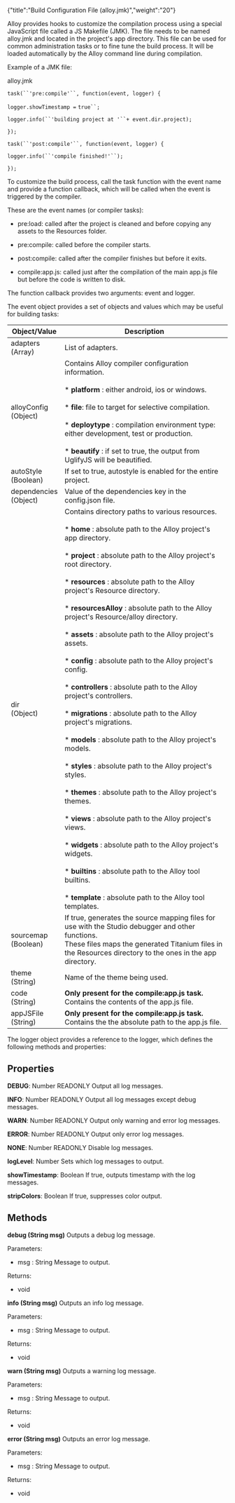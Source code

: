 {"title":"Build Configuration File (alloy.jmk)","weight":"20"}

Alloy provides hooks to customize the compilation process using a special JavaScript file called a JS Makefile (JMK). The file needs to be named alloy.jmk and located in the project's app directory. This file can be used for common administration tasks or to fine tune the build process. It will be loaded automatically by the Alloy command line during compilation.

Example of a JMK file:

alloy.jmk

`task(``'pre:compile'``, function(event, logger) {`

`logger.showTimestamp =` `true``;`

`logger.info(``'building project at '``+ event.dir.project);`

`});`

`task(``'post:compile'``, function(event, logger) {`

`logger.info(``'compile finished!'``);`

`});`

To customize the build process, call the task function with the event name and provide a function callback, which will be called when the event is triggered by the compiler.

These are the event names (or compiler tasks):

* pre:load: called after the project is cleaned and before copying any assets to the Resources folder.

* pre:compile: called before the compiler starts.

* post:compile: called after the compiler finishes but before it exits.

* compile:app.js: called just after the compilation of the main app.js file but before the code is written to disk.

The function callback provides two arguments: event and logger.

The event object provides a set of objects and values which may be useful for building tasks:

| Object/Value | Description |
| --- | --- |
| adapters  <br />(Array) | List of adapters. |
| alloyConfig  <br />(Object) | Contains Alloy compiler configuration information.<br /><br />* **platform** : either android, ios or windows.<br />    <br />* **file**: file to target for selective compilation.<br />    <br />* **deploytype** : compilation environment type: either development, test or production.<br />    <br />* **beautify** : if set to true, the output from UglifyJS will be beautified. |
| autoStyle  <br />(Boolean) | If set to true, autostyle is enabled for the entire project. |
| dependencies  <br />(Object) | Value of the dependencies key in the config.json file. |
| dir  <br />(Object) | Contains directory paths to various resources.<br /><br />* **home** : absolute path to the Alloy project's app directory.<br />    <br />* **project** : absolute path to the Alloy project's root directory.<br />    <br />* **resources** : absolute path to the Alloy project's Resource directory.<br />    <br />* **resourcesAlloy** : absolute path to the Alloy project's Resource/alloy directory.<br />    <br />* **assets** : absolute path to the Alloy project's assets.<br />    <br />* **config** : absolute path to the Alloy project's config.<br />    <br />* **controllers** : absolute path to the Alloy project's controllers.<br />    <br />* **migrations** : absolute path to the Alloy project's migrations.<br />    <br />* **models** : absolute path to the Alloy project's models.<br />    <br />* **styles** : absolute path to the Alloy project's styles.<br />    <br />* **themes** : absolute path to the Alloy project's themes.<br />    <br />* **views** : absolute path to the Alloy project's views.<br />    <br />* **widgets** : absolute path to the Alloy project's widgets.<br />    <br />* **builtins** : absolute path to the Alloy tool builtins.<br />    <br />* **template** : absolute path to the Alloy tool templates. |
| sourcemap  <br />(Boolean) | If true, generates the source mapping files for use with the Studio debugger and other functions.  <br />These files maps the generated Titanium files in the Resources directory to the ones in the app directory. |
| theme  <br />(String) | Name of the theme being used. |
| code  <br />(String) | **Only present for the compile:app.js task.** Contains the contents of the app.js file. |
| appJSFile  <br />(String) | **Only present for the compile:app.js task.** Contains the the absolute path to the app.js file. |

The logger object provides a reference to the logger, which defines the following methods and properties:

## Properties

**DEBUG**: Number READONLY
Output all log messages.

**INFO**: Number READONLY
Output all log messages except debug messages.

**WARN**: Number READONLY
Output only warning and error log messages.

**ERROR**: Number READONLY
Output only error log messages.

**NONE**: Number READONLY
Disable log messages.

**logLevel**: Number
Sets which log messages to output.

**showTimestamp**: Boolean
If true, outputs timestamp with the log messages.

**stripColors**: Boolean
If true, suppresses color output.

## Methods

**debug (String msg)**
Outputs a debug log message.

Parameters:

* msg : String
    Message to output.

Returns:

* void

**info (String msg)**
Outputs an info log message.

Parameters:

* msg : String
    Message to output.

Returns:

* void

**warn (String msg)**
Outputs a warning log message.

Parameters:

* msg : String
    Message to output.

Returns:

* void

**error (String msg)**
Outputs an error log message.

Parameters:

* msg : String
    Message to output.

Returns:

* void

